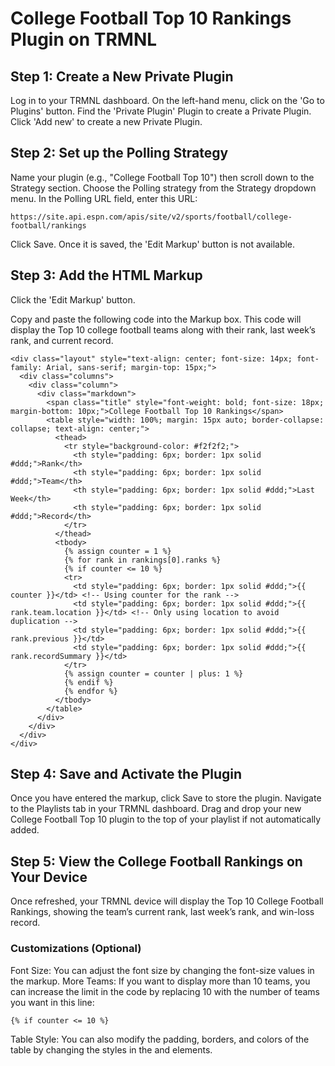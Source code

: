 # College Football Top 10 Rankings Plugin on TRMNL

## Step 1: Create a New Private Plugin
Log in to your TRMNL dashboard.
On the left-hand menu, click on the 'Go to Plugins' button.
Find the 'Private Plugin' Plugin to create a Private Plugin.
Click 'Add new' to create a new Private Plugin.

## Step 2: Set up the Polling Strategy
Name your plugin (e.g., "College Football Top 10") then scroll down to the Strategy section.
Choose the Polling strategy from the Strategy dropdown menu.
In the Polling URL field, enter this URL:

```
https://site.api.espn.com/apis/site/v2/sports/football/college-football/rankings
```
Click Save. Once it is saved, the 'Edit Markup' button is not available.

## Step 3: Add the HTML Markup
Click the 'Edit Markup' button.

Copy and paste the following code into the Markup box. This code will display the Top 10 college football teams along with their rank, last week’s rank, and current record.

```
<div class="layout" style="text-align: center; font-size: 14px; font-family: Arial, sans-serif; margin-top: 15px;">
  <div class="columns">
    <div class="column">
      <div class="markdown">
        <span class="title" style="font-weight: bold; font-size: 18px; margin-bottom: 10px;">College Football Top 10 Rankings</span>
        <table style="width: 100%; margin: 15px auto; border-collapse: collapse; text-align: center;">
          <thead>
            <tr style="background-color: #f2f2f2;">
              <th style="padding: 6px; border: 1px solid #ddd;">Rank</th>
              <th style="padding: 6px; border: 1px solid #ddd;">Team</th>
              <th style="padding: 6px; border: 1px solid #ddd;">Last Week</th>
              <th style="padding: 6px; border: 1px solid #ddd;">Record</th>
            </tr>
          </thead>
          <tbody>
            {% assign counter = 1 %}
            {% for rank in rankings[0].ranks %}
            {% if counter <= 10 %}
            <tr>
              <td style="padding: 6px; border: 1px solid #ddd;">{{ counter }}</td> <!-- Using counter for the rank -->
              <td style="padding: 6px; border: 1px solid #ddd;">{{ rank.team.location }}</td> <!-- Only using location to avoid duplication -->
              <td style="padding: 6px; border: 1px solid #ddd;">{{ rank.previous }}</td>
              <td style="padding: 6px; border: 1px solid #ddd;">{{ rank.recordSummary }}</td>
            </tr>
            {% assign counter = counter | plus: 1 %}
            {% endif %}
            {% endfor %}
          </tbody>
        </table>
      </div>
    </div>
  </div>
</div>

```

## Step 4: Save and Activate the Plugin
Once you have entered the markup, click Save to store the plugin.
Navigate to the Playlists tab in your TRMNL dashboard.
Drag and drop your new College Football Top 10 plugin to the top of your playlist if not automatically added.

## Step 5: View the College Football Rankings on Your Device
Once refreshed, your TRMNL device will display the Top 10 College Football Rankings, showing the team’s current rank, last week’s rank, and win-loss record.

### Customizations (Optional)
Font Size: You can adjust the font size by changing the font-size values in the markup.
More Teams: If you want to display more than 10 teams, you can increase the limit in the code by replacing 10 with the number of teams you want in this line:

```
{% if counter <= 10 %}
```
Table Style: You can also modify the padding, borders, and colors of the table by changing the styles in the <th> and <td> elements.
